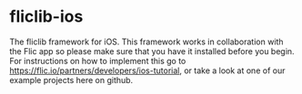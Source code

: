 # fliclib-ios
The fliclib framework for iOS.
This framework works in collaboration with the Flic app so please make sure that you have it installed before you begin.
For instructions on how to implement this go to https://flic.io/partners/developers/ios-tutorial, or take a look at one of our example projects here on github.
